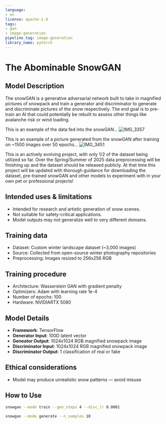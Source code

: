 ```yaml
---
language:
- en
license: apache-2.0
tags:
- gan
- image-generation
pipeline_tag: image-generation
library_name: pytorch
---
```


# The Abominable SnowGAN

## Model Description
The snowGAN is a generative adversarial network built to take in magnified pictures of snowpack and train a generator and discriminator to generate and discriminate pictures of the snow respectively. The end goal is to pre-train an AI that could potentially be rebuilt to assess other things like avalanche risk or wind loading.

This is an example of the data fed into the snowGAN...
![IMG_3357](https://github.com/user-attachments/assets/23c833e4-5664-4ccf-aeb3-3defd1af1478)

This is an example of a picture generated from the snowGAN after training on ~1500 images over 50 epochs...
![IMG_3451](https://github.com/user-attachments/assets/466bdbd6-0186-488e-8f8a-fd426b7bf2d2)

This is an actively evolving project, with only 1/2 of the dataset being utilized so far. Over the Spring/Summer of 2025 data preprocessing will be finishing up and the dataset should be released publicly. At that time this project will be updated with thorough guidance for downloading the dataset, pre-trained snowGAN and other models to experiment with in your own pet or professional projects!

## Intended uses & limitations
- Intended for research and artistic generation of snow scenes.
- Not suitable for safety-critical applications.
- Model outputs may not generalize well to very different domains.

## Training data
- Dataset: Custom winter landscape dataset (~3,000 images)
- Source: Collected from open-source winter photography repositories
- Preprocessing: Images resized to 256x256 RGB

## Training procedure
- Architecture: Wasserstein GAN with gradient penalty
- Optimizers: Adam with learning rate 1e-4
- Number of epochs: 100
- Hardware: NVIDIARTX 5080

## Model Details
- **Framework**: TensorFlow
- **Generator Input**: 100D latent vector
- **Geneator Output**: 1024x1024 RGB magnified snowpack image
- **Discriminator Input**: 1024x1024 RGB magnified snowpack image
- **Discriminator Output**: 1 classification of real or fake

## Ethical considerations
- Model may produce unrealistic snow patterns — avoid misuse

## How to Use

```bash
snowgan --mode train --gen_steps 4 --disc_lr 0.0001

snowgan --mode generate --n_samples 10
``` 

